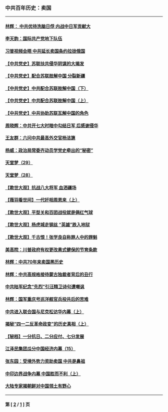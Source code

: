 ### 中共百年历史：卖国
---
#### [林辉： 中共优待洗脑日俘 内战中日军贡献大](../../pages/nf1176117/n13624644.md?07130430) 
#### [李天韵：国际共产党地下队伍](../../pages/nf1176117/n13611808.md?07130430) 
#### [习普视频会晤 中共延长卖国条约拉拢俄国](../../pages/nf1176117/n13060971.md?07130430) 
#### [【中共党史】苏联扶共侵华阴谋的大揭发](../../pages/nf1176117/n13056050.md?07130430) 
#### [【中共党史】配合苏联肢解中国 分裂新疆](../../pages/nf1176117/n13040700.md?07130430) 
#### [【中共党史】中共配合苏联肢解中国（下）](../../pages/nf1176117/n13035660.md?07130430) 
#### [【中共党史】中共配合苏联肢解中国（上）](../../pages/nf1176117/n13030262.md?07130430) 
#### [【中共党史】中共协助苏联瓦解中国的角色](../../pages/nf1176117/n13018109.md?07130430) 
#### [周晓辉：中共开七大时暗中勾结日军 后感谢侵华](../../pages/nf1176117/n12921960.md?07130430) 
#### [王友群：六问中共最高外交官杨洁篪](../../pages/nf1176117/n12836495.md?07130430) 
#### [杨威：政治局常委齐动员学党史牵出的“秘密”](../../pages/nf1176117/n12764642.md?07130430) 
#### [天堂梦（29）](../../pages/nf1176117/n12408465.md?07130430) 
#### [天堂梦（28）](../../pages/nf1176117/n12408309.md?07130430) 
#### [【欺世大观】抗战八大将军 血洒疆场](../../pages/nf1176117/n12357044.md?07130430) 
#### [【薇羽看世间】一代奸相周恩来（上）](../../pages/nf1176117/n12401109.md?07130430) 
#### [【欺世大观】平型关和百团战役就是俩红气球](../../pages/nf1176117/n12359157.md?07130430) 
#### [【欺世大观】杨虎城走钢丝 “英雄”跌入地狱](../../pages/nf1176117/n12358840.md?07130430) 
#### [【欺世大观】千古恨！张学良自称罪人中的罪魁](../../pages/nf1176117/n12358629.md?07130430) 
#### [美高院：川普政府有权更改奥式健保的节育条款](../../pages/nf1176117/n12242171.md?07130430) 
#### [林辉：中共70年来卖国黑历史](../../pages/nf1176117/n11552181.md?07130430) 
#### [林辉：中共高规格接待蒙古独裁者背后的丑行](../../pages/nf1176117/n11225005.md?07130430) 
#### [中共陆军纪念“先烈”引汪精卫诗句遭嘲讽](../../pages/nf1176117/n11153345.md?07130430) 
#### [林辉：国军重庆号巡洋舰官兵投共后的苦难](../../pages/nf1176117/n10997801.md?07130430) 
#### [中共进入联合国与尼克松访华内幕（上）](../../pages/nf1176117/n10138788.md?07130430) 
#### [揭秘“四一二反革命政变”的历史真相（上）](../../pages/nf1176117/n9996650.md?07130430) 
#### [【秘档】一分抗日、二分应付、七分发展](../../pages/nf1176117/n9331484.md?07130430) 
#### [江泽民集团瓜分中国经济内幕（15）](../../pages/nf1176117/n9268584.md?07130430) 
#### [张东园：受境外势力资助卖国 中共是鼻祖](../../pages/nf1176117/n9272480.md?07130430) 
#### [中印边界战争内幕 中国胜而不利（上）](../../pages/nf1176117/n9252458.md?07130430) 
#### [大陆专家揭朝鲜对中国领土有野心](../../pages/nf1176117/n9074056.md?07130430) 

---
#### 第 [ [2](./2.md?07130430) / [1](./1.md?07130430) ] 页
